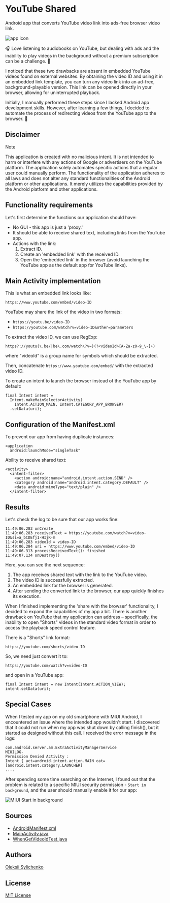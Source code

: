 # YouTube Shared
Android app that converts YouTube video link into ads-free browser video link. 

![app icon](https://github.com/asilichenko/android-share-with-browser/assets/1503214/b14bccd7-ea1c-4de0-9377-2098cbe591c3)

🎧 Love listening to audiobooks on YouTube, but dealing with ads and the inability to play videos in the background without a premium subscription can be a challenge. 🤔

I noticed that these two drawbacks are absent in embedded YouTube videos found on external websites. By obtaining the video ID and using it in an embedded link template, you can turn any video link into an ad-free, background-playable version. This link can be opened directly in your browser, allowing for uninterrupted playback.

Initially, I manually performed these steps since I lacked Android app development skills. However, after learning a few things, I decided to automate the process of redirecting videos from the YouTube app to the browser. 🔄

## Disclaimer

> [!NOTE]
> This application is created with no malicious intent. It is not intended to harm or interfere with any actions of Google or advertisers on the YouTube platform. The application solely automates specific actions that a regular user could manually perform. The functionality of the application adheres to all laws and does not alter any standard functionalities of the Android platform or other applications. It merely utilizes the capabilities provided by the Android platform and other applications.

## Functionality requirements

Let's first determine the functions our application should have:

* No GUI - this app is just a 'proxy.'
* It should be able to receive shared text, including links from the YouTube app.
* Actions with the link:
  1. Extract ID.
  1. Create an 'embedded link' with the received ID.
  1. Open the 'embedded link' in the browser (avoid launching the YouTube app as the default app for YouTube links).

## Main Activity implementation

This is what an embedded link looks like:
```
https://www.youtube.com/embed/video-ID
```

YouTube may share the link of the video in two formats:
* `https://youtu.be/video-ID`
* `https://youtube.com/watch?v=video-ID&other=parameters`

To extract the video ID, we can use RegExp:
```
https?://youtu(\.be/|be\.com/watch\?v=)(?<videoId>[A-Za-z0-9_\-]+)
```
where "videoId" is a group name for symbols which should be extracted.

Then, concatenate `https://www.youtube.com/embed/` with the extracted video ID.

To create an intent to launch the browser instead of the YouTube app by default:
```
final Intent intent = 
  Intent.makeMainSelectorActivity(
    Intent.ACTION_MAIN, Intent.CATEGORY_APP_BROWSER)
  .setData(uri);
```

## Configuration of the Manifest.xml

To prevent our app from having duplicate instances:
```
<application
  android:launchMode="singleTask"
```

Ability to receive shared text:
```
<activity>
  <intent-filter>
    <action android:name="android.intent.action.SEND" />
    <category android:name="android.intent.category.DEFAULT" />
    <data android:mimeType="text/plain" />
  </intent-filter>
```

## Results

Let's check the log to be sure that our app works fine:
```
11:49:06.283 onCreate
11:49:06.283 receivedText = https://youtube.com/watch?v=video-ID&si=a_bCDEfj1-HIjK-m
11:49:06.283 videoId = video-ID
11:49:06.284 uri = https://www.youtube.com/embed/video-ID
11:49:06.313 processReceivedText(): finished
11:49:07.134 onDestroy()
```
Here, you can see the next sequence:
1. The app receives shared text with the link to the YouTube video.
1. The video ID is successfully extracted.
1. An embedded link for the browser is generated.
1. After sending the converted link to the browser, our app quickly finishes its execution.

When I finished implementing the 'share with the browser' functionality, I decided to expand the capabilities of my app a bit. There is another drawback on YouTube that my application can address – specifically, the inability to open "Shorts" videos in the standard video format in order to access the playback speed control feature.

There is a "Shorts" link format:
```
https://youtube.com/shorts/video-ID
```

So, we need just convert it to:
```
https://youtube.com/watch?v=video-ID
```

and open in a YouTube app:
```
final Intent intent = new Intent(Intent.ACTION_VIEW);
intent.setData(uri);
```

## Special Cases

When I tested my app on my old smartphone with MIUI Android, I encountered an issue where the intended app wouldn't start. I discovered that it could not run when my app was shut down by calling finish(), but it started as designed without this call. I received the error message in the logs:
```
com.android.server.am.ExtraActivityManagerService
MIUILOG-
Permission Denied Activity :
Intent { act=android.intent.action.MAIN cat=[android.intent.category.LAUNCHER]
....
```

After spending some time searching on the Internet, I found out that the problem is related to a specific MIUI security permission - `Start in background`, and the user should manually enable it for our app:

![MIUI Start in background](https://github.com/asilichenko/android-youtube-shared/assets/1503214/7c9b4903-464f-4029-b09f-552071b118b0)

## Sources
* [AndroidManifest.xml](app/src/main/AndroidManifest.xml)
* [MainActivity.java](app/src/main/java/ua/in/asilichenko/youtubeshared/MainActivity.java)
* [WhenGetVideoIdTest.java](app/src/test/java/ua/in/asilichenko/youtubeshared/WhenGetVideoIdTest.java)

## Authors
[Oleksii Sylichenko](https://github.com/asilichenko)

## License
[MIT License](LICENSE)
